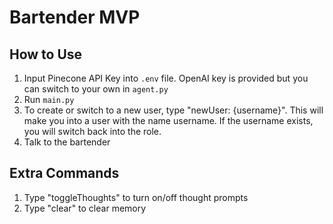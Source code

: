 # Bartender MVP

## How to Use
1. Input Pinecone API Key into `.env` file. OpenAI key is provided but you can switch to your own in `agent.py`
2. Run `main.py`
3. To create or switch to a new user, type "newUser: {username}". This will make you into a user with the name username. If the username exists, you will switch back into the role.
4. Talk to the bartender


## Extra Commands
1. Type "toggleThoughts" to turn on/off thought prompts
2. Type "clear" to clear memory
